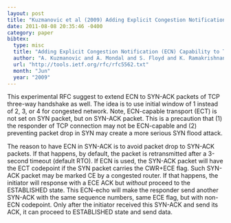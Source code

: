 ```yaml
---
layout: post
title: "Kuzmanovic et al (2009) Adding Explicit Congestion Notification (ECN) Capability to TCP's SYN/ACK packets (RFC5562)"
date: 2011-08-08 20:35:46 -0400
category: paper
bibtex:
  type: misc
  title: "Adding Explicit Congestion Notification (ECN) Capability to TCP's SYN/ACK packets"
  author: "A. Kuzmanovic and A. Mondal and S. Floyd and K. Ramakrishnan"
  url: "http://tools.ietf.org/rfc/rfc5562.txt"
  month: "Jun"
  year: "2009"
---
```

This experimental RFC suggest to extend ECN to SYN-ACK packets of TCP three-way handshake as well. The idea is to use initial window of 1 instead of 2, 3, or 4 for congested network. Note, ECN-capable transport (ECT) is not set on SYN packet, but on SYN-ACK packet. This is a precaution that (1) the responder of TCP connection may not be ECN-capable and (2) preventing packet drop in SYN may create a more serious SYN flood attack.

The reason to have ECN in SYN-ACK is to avoid packet drop to SYN-ACK packets. If that happens, by default, the packet is retransmitted after a 3-second timeout (default RTO). If ECN is used, the SYN-ACK packet will have the ECT codepoint if the SYN packet carries the CWR+ECE flag. Such SYN-ACK packet may be marked CE by a congested router. If that happens, the initiator will response with a ECE ACK but *without* proceed to the ESTABLISHED state. This ECN-echo will make the responder send another SYN-ACK with the same sequence numbers, same ECE flag, but with non-ECN codepoint. Only after the initiator received this SYN-ACK and send its ACK, it can proceed to ESTABLISHED state and send data.
